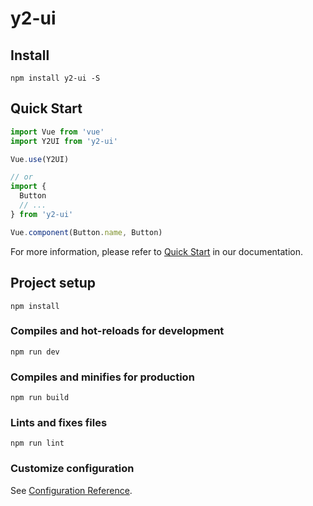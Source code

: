 # y2-ui

## Install
```shell
npm install y2-ui -S
```
## Quick Start
``` javascript
import Vue from 'vue'
import Y2UI from 'y2-ui'

Vue.use(Y2UI)

// or
import {
  Button
  // ...
} from 'y2-ui'

Vue.component(Button.name, Button)
```
For more information, please refer to [Quick Start]() in our documentation.

## Project setup
```
npm install
```

### Compiles and hot-reloads for development
```
npm run dev
```

### Compiles and minifies for production
```
npm run build
```

### Lints and fixes files
```
npm run lint
```

### Customize configuration
See [Configuration Reference](https://cli.vuejs.org/config/).
